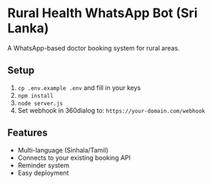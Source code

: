 # Rural Health WhatsApp Bot (Sri Lanka)

A WhatsApp-based doctor booking system for rural areas.

## Setup
1. `cp .env.example .env` and fill in your keys
2. `npm install`
3. `node server.js`
4. Set webhook in 360dialog to: `https://your-domain.com/webhook`

## Features
- Multi-language (Sinhala/Tamil)
- Connects to your existing booking API
- Reminder system
- Easy deployment